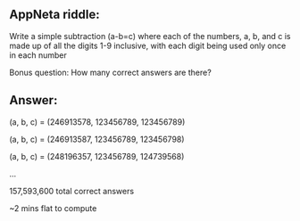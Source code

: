 ## AppNeta riddle:

Write a simple subtraction (a-b=c) where each of the numbers, a, b, and c is made up of all the digits 1-9 inclusive, with each digit being used only once in each number

Bonus question: How many correct answers are there?

## Answer:
(a, b, c) = (246913578, 123456789, 123456789)

(a, b, c) = (246913587, 123456789, 123456798)

(a, b, c) = (248196357, 123456789, 124739568)

...

157,593,600 total correct answers

~2 mins flat to compute
